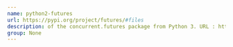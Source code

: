 ```yaml
---
name: python2-futures
url: https://pypi.org/project/futures/#files
description: of the concurrent.futures package from Python 3. URL : https://pypi.org/project/futures/#files Groups : None
group: None
---
```

